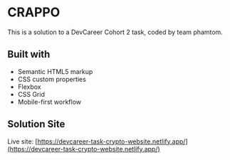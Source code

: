 # CRAPPO
This is a solution to a DevCareer Cohort 2 task, coded by team phamtom.

## Built with
  - Semantic HTML5 markup
  - CSS custom properties
  - Flexbox
  - CSS Grid
  - Mobile-first workflow

## Solution Site
Live site: [https://devcareer-task-crypto-website.netlify.app/](https://devcareer-task-crypto-website.netlify.app/)
